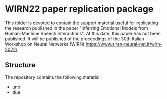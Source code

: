 # WIRN22 paper replication package
This folder is devoted to contain the support material useful for replicating the research published in the paper "Inferring Emotional Models from Human-Machine Speech Interactions". At this date, this paper has not been published. It will be published of the proceedings of the 30th Italian Workshop on Neural Networks (WIRN) https://www.siren-neural-net.it/wirn-2022/

## Structure
The repository contains the following material:
* uno
* due
